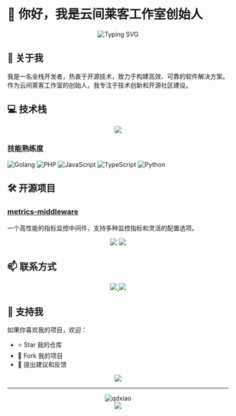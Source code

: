 # 👋 你好，我是云间莱客工作室创始人

<div align="center">
  <img src="https://readme-typing-svg.herokuapp.com?font=Fira+Code&pause=1000&color=00F7FF&center=true&vCenter=true&width=435&lines=全栈开发者;开源爱好者;技术极客" alt="Typing SVG" />
</div>

## 🚀 关于我

我是一名全栈开发者，热衷于开源技术，致力于构建高效、可靠的软件解决方案。作为云间莱客工作室的创始人，我专注于技术创新和开源社区建设。

## 💻 技术栈

<div align="center">
  <img src="https://skillicons.dev/icons?i=go,php,py,js,ts,react,vue,angular,mysql,postgres,mongodb,docker,kubernetes,git,github" />
</div>

### 技能熟练度

![Golang](https://img.shields.io/badge/Golang-Expert-blue?style=for-the-badge&logo=go)
![PHP](https://img.shields.io/badge/PHP-Expert-blue?style=for-the-badge&logo=php)
![JavaScript](https://img.shields.io/badge/JavaScript-Expert-yellow?style=for-the-badge&logo=javascript)
![TypeScript](https://img.shields.io/badge/TypeScript-Expert-blue?style=for-the-badge&logo=typescript)
![Python](https://img.shields.io/badge/Python-Advanced-green?style=for-the-badge&logo=python)

## 🛠️ 开源项目

### [metrics-middleware](https://github.com/qdxiao/metrics-middleware)

一个高性能的指标监控中间件，支持多种监控指标和灵活的配置选项。

<div align="center">
  <img src="https://github-readme-stats.vercel.app/api?username=qdxiao&show_icons=true&theme=radical" />
  <img src="https://github-readme-streak-stats.herokuapp.com/?user=qdxiao&theme=radical" />
</div>

## 📫 联系方式

<div align="center">
  <a href="https://github.com/qdxiao">
    <img src="https://img.shields.io/badge/GitHub-100000?style=for-the-badge&logo=github&logoColor=white" />
  </a>
  <a href="mailto:zhangjunjieqd@gmail.com">
    <img src="https://img.shields.io/badge/Gmail-D14836?style=for-the-badge&logo=gmail&logoColor=white" />
  </a>
</div>

## 🌟 支持我

如果你喜欢我的项目，欢迎：

- ⭐️ Star 我的仓库
- 🍴 Fork 我的项目
- 💬 提出建议和反馈

<div align="center">
  <img src="https://github-profile-trophy.vercel.app/?username=qdxiao&theme=radical&row=1&column=7" />
</div>

---

<div align="center">
  <img src="https://komarev.com/ghpvc/?username=qdxiao&label=Profile%20views&color=0e75b6&style=for-the-badge" alt="qdxiao" />
</div>

<div align="center">
  <img src="https://capsule-render.vercel.app/api?type=waving&color=gradient&height=100&section=footer" />
</div>
